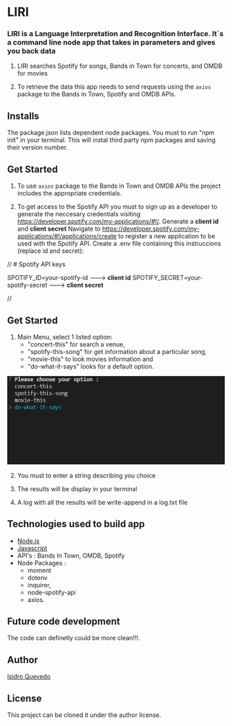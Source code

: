 # LIRI
### LIRI is a Language Interpretation and Recognition Interface. It´s a command line node app that takes in parameters and gives you back data


1. LIRI searches Spotify for songs, Bands in Town for concerts, and OMDB for movies
   
2. To retrieve the data  this app needs to send requests using the `axios` package to the Bands in Town, Spotify and OMDB APIs.
   

## Installs

The package.json lists dependent node packages. You must to run "npm init" in your terminal. This will instal third party npm packages and saving their version number.

## Get Started

1. To use `axios` package to the Bands in Town and OMDB APIs the project includes the appropriate credentials.
   
2. To get access to the Spotify API you must to sign up as a developer to generate the neccesary credentials visiting <https://developer.spotify.com/my-applications/#!/>. Generate a **client id** and **client secret**
   Navigate to <https://developer.spotify.com/my-applications/#!/applications/create> to register a new application to be used with the Spotify API.
   Create a .env file containing this instruccions (replace id and secret):

// # Spotify API keys

SPOTIFY_ID=your-spotify-id          ---> **client id**
SPOTIFY_SECRET=your-spotify-secret  ---> **client secret**

//

## Get Started

1. Main Menu, select 1 listed option:
   - "concert-this" for search a venue,
   - "spotify-this-song" for get information about a particular song,
   - "movie-this" to look movies information and
   - "do-what-it-says" looks for a default option.

![](Main_liri_menu.gif)
   
2. You must to enter a string describing you choice
   
3. The results will be display in your terminal
   
4. A log with all the results will be write-append in a log.txt file

## Technologies used to build app

   - [Node.js](https://nodejs.org/en/)
   - [Javascript](https://www.w3schools.com/js/default.asp)
   - API's : Bands In Town, OMDB, Spotify
   - Node Packages :
     - moment
     - dotenv
     - inquirer,
     - node-spotify-api
     - axios.

## Future code development

The code can definetly could be more clean!!!.

## Author

[Isidro Quevedo](https://iquevedom.github.io/My_Bio/)

## License

This project can be cloned it under the author license.
